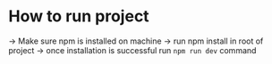 # How to run project 

-> Make sure npm is installed on machine 
-> run npm install in root of project
-> once installation is successful run `npm run dev` command